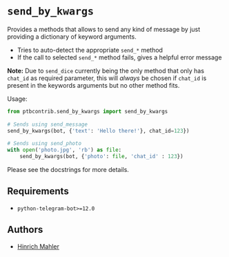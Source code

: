 # `send_by_kwargs`

Provides a methods that allows to send any kind of message by just providing a dictionary of keyword arguments.

* Tries to auto-detect the appropriate `send_*` method
* If the call to selected `send_*` method fails, gives a helpful error message

**Note:** Due to `send_dice` currently being the only method that only has `chat_id` as required parameter, this will *always* be chosen if `chat_id` is present in the keywords arguments but no other method fits. 

Usage:

```python
from ptbcontrib.send_by_kwargs import send_by_kwargs
    
# Sends using send_message
send_by_kwargs(bot, {'text': 'Hello there!'}, chat_id=123})
    
# Sends using send_photo
with open('photo.jpg', 'rb') as file:
    send_by_kwargs(bot, {'photo': file, 'chat_id' : 123})
```

Please see the docstrings for more details.

## Requirements

*   `python-telegram-bot>=12.0`

## Authors

*   [Hinrich Mahler](https://github.com/bibo-joshi)
